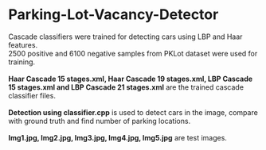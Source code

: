 # Parking-Lot-Vacancy-Detector
Cascade classifiers were trained for detecting cars using LBP and Haar features. <br />
2500 positive and 6100 negative samples from PKLot dataset were used for training. <br />
<br />
**Haar Cascade 15 stages.xml, Haar Cascade 19 stages.xml, LBP Cascade 15 stages.xml and LBP Cascade 21 stages.xml** are the trained cascade classifier files. <br />
<br />
**Detection using classifier.cpp** is used to detect cars in the image, compare with ground truth and find number of parking locations. <br />
<br />
**Img1.jpg, Img2.jpg, Img3.jpg, Img4.jpg, Img5.jpg** are test images.
